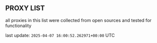 ## PROXY LIST

all proxies in this list were collected from open sources and tested for functionality

last update: `2025-04-07 16:00:52.262971+00:00` UTC